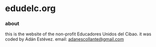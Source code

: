 # edudelc.org

### about

this is the website of the non-profit Educadores Unidos del Cibao.
it was coded by Adán Estévez.
email: adanescollante@gmail.com
